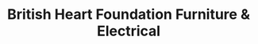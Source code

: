 ---
title: "British Heart Foundation Furniture & Electrical"
url: /kettering/british-heart-foundation-furniture-und-electrical/
shop: Möbel
---